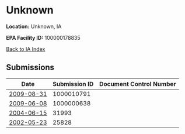 # Unknown

**Location:** Unknown, IA

**EPA Facility ID:** 100000178835

[Back to IA Index](../../index.md)

## Submissions

| Date | Submission ID | Document Control Number |
|------|--------------|-------------------------|
| [2009-08-31](submissions/1000010791.md) | 1000010791 |  |
| [2009-06-08](submissions/1000000638.md) | 1000000638 |  |
| [2004-06-15](submissions/31993.md) | 31993 |  |
| [2002-05-23](submissions/25828.md) | 25828 |  |
